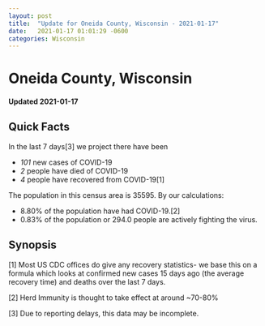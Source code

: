 ```yaml
---
layout: post
title:  "Update for Oneida County, Wisconsin - 2021-01-17"
date:   2021-01-17 01:01:29 -0600
categories: Wisconsin
---
```


# Oneida County, Wisconsin
#### Updated 2021-01-17

## Quick Facts

In the last 7 days[3] we project there have been
- *101* new cases of COVID-19
- *2* people have died of COVID-19
- *4* people have recovered from COVID-19[1]

The population in this census area is 35595. By our calculations:
- 8.80% of the population have had COVID-19.[2]
- 0.83% of the population or 294.0 people are actively fighting the virus.

## Synopsis




[1] Most US CDC offices do give any recovery statistics- we base this on a formula which looks at confirmed new cases
15 days ago (the average recovery time) and deaths over the last 7 days.

[2] Herd Immunity is thought to take effect at around ~70-80%

[3] Due to reporting delays, this data may be incomplete.
 
    